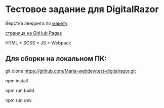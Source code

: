 # Тестовое задание для DigitalRazor

Вёрстка лендинга по [макету](https://www.figma.com/file/l24KJfdTQZfA8E0K1kQw7h/testWork?node-id=672%3A1720)

[страница на GitHub Pages](https://maria-webdev.github.io/test-digitalrazor/)

HTML + SCSS + JS + Webpack

## Для сборки на локальном ПК:

git clone https://github.com/Maria-webdev/test-digitalrazor.git

npm install

npm run build

npm run dev
